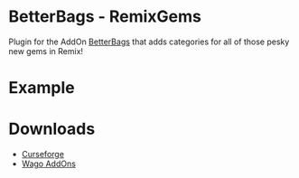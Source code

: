 # BetterBags - RemixGems

Plugin for the AddOn [BetterBags](https://www.curseforge.com/wow/addons/better-bags) that adds categories for all of those pesky new gems in Remix!

# Example

# Downloads

- [Curseforge](https://legacy.curseforge.com/wow/addons/betterbags-remixgems)
- [Wago AddOns](https://addons.wago.io/addons/betterbags-remixgems)
